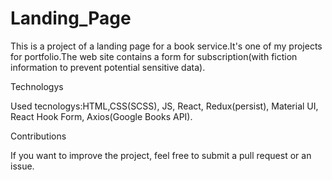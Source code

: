 # Landing_Page
This is a project of a landing page for a book service.It's one of my projects for portfolio.The web site contains a form for subscription(with fiction information to prevent potential sensitive data).

Technologys

Used tecnologys:HTML,CSS(SCSS), JS, React, Redux(persist), Material UI, React Hook Form, Axios(Google Books API).

Contributions

If you want to improve the project, feel free to submit a pull request or an issue.
